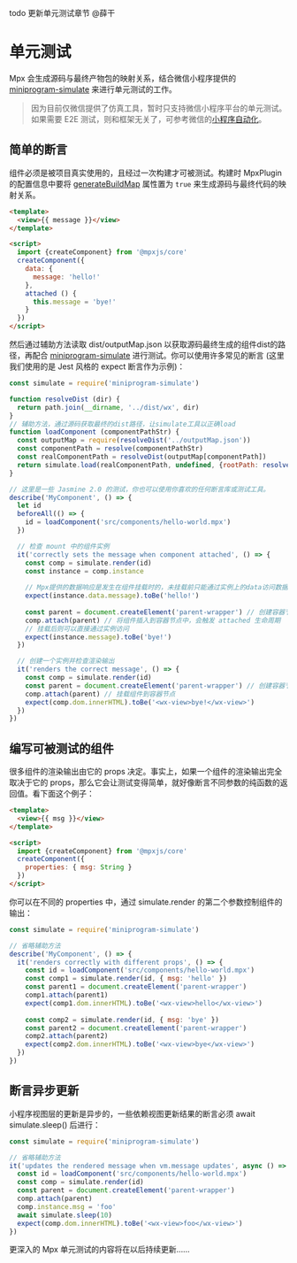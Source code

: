 todo 更新单元测试章节 @薛干

# 单元测试

Mpx 会生成源码与最终产物包的映射关系，结合微信小程序提供的 [miniprogram-simulate](https://github.com/wechat-miniprogram/miniprogram-simulate) 来进行单元测试的工作。

> 因为目前仅微信提供了仿真工具，暂时只支持微信小程序平台的单元测试。如果需要 E2E 测试，则和框架无关了，可参考微信的[小程序自动化](https://developers.weixin.qq.com/miniprogram/dev/devtools/auto/)。

## 简单的断言

组件必须是被项目真实使用的，且经过一次构建才可被测试。构建时 MpxPlugin 的配置信息中要将 [generateBuildMap](../../api/compile.md#generatebuildmap) 属性置为 `true` 来生成源码与最终代码的映射关系。

```html
<template>
  <view>{{ message }}</view>
</template>

<script>
  import {createComponent} from '@mpxjs/core'
  createComponent({
    data: {
      message: 'hello!'
    },
    attached () {
      this.message = 'bye!'
    }
  })
</script>
```

然后通过辅助方法读取 dist/outputMap.json 以获取源码最终生成的组件dist的路径，再配合 [miniprogram-simulate](https://github.com/wechat-miniprogram/miniprogram-simulate) 进行测试。你可以使用许多常见的断言 (这里我们使用的是 Jest 风格的 expect 断言作为示例)：

```js
const simulate = require('miniprogram-simulate')

function resolveDist (dir) {
  return path.join(__dirname, '../dist/wx', dir)
}
// 辅助方法，通过源码获取最终的dist路径，让simulate工具以正确load
function loadComponent (componentPathStr) {
  const outputMap = require(resolveDist('../outputMap.json'))
  const componentPath = resolve(componentPathStr)
  const realComponentPath = resolveDist(outputMap[componentPath])
  return simulate.load(realComponentPath, undefined, {rootPath: resolveDist('')})
}

// 这里是一些 Jasmine 2.0 的测试，你也可以使用你喜欢的任何断言库或测试工具。
describe('MyComponent', () => {
  let id
  beforeAll(() => {
    id = loadComponent('src/components/hello-world.mpx')
  })

  // 检查 mount 中的组件实例
  it('correctly sets the message when component attached', () => {
    const comp = simulate.render(id)
    const instance = comp.instance
    
    // Mpx提供的数据响应是发生在组件挂载时的，未挂载前只能通过实例上的data访问数据
    expect(instance.data.message).toBe('hello!')
    
    const parent = document.createElement('parent-wrapper') // 创建容器节点
    comp.attach(parent) // 将组件插入到容器节点中，会触发 attached 生命周期
    // 挂载后则可以直接通过实例访问
    expect(instance.message).toBe('bye!')
  })

  // 创建一个实例并检查渲染输出
  it('renders the correct message', () => {
    const comp = simulate.render(id)
    const parent = document.createElement('parent-wrapper') // 创建容器节点
    comp.attach(parent) // 挂载组件到容器节点
    expect(comp.dom.innerHTML).toBe('<wx-view>bye!</wx-view>')
  })
})
```

## 编写可被测试的组件

很多组件的渲染输出由它的 props 决定。事实上，如果一个组件的渲染输出完全取决于它的 props，那么它会让测试变得简单，就好像断言不同参数的纯函数的返回值。看下面这个例子：

```html
<template>
  <view>{{ msg }}</view>
</template>

<script>
  import {createComponent} from '@mpxjs/core'
  createComponent({
    properties: { msg: String }
  })
</script>
```

你可以在不同的 properties 中，通过 simulate.render 的第二个参数控制组件的输出：

```js
const simulate = require('miniprogram-simulate')

// 省略辅助方法
describe('MyComponent', () => {
  it('renders correctly with different props', () => {
    const id = loadComponent('src/components/hello-world.mpx')
    const comp1 = simulate.render(id, { msg: 'hello' })
    const parent1 = document.createElement('parent-wrapper')
    comp1.attach(parent1)
    expect(comp1.dom.innerHTML).toBe('<wx-view>hello</wx-view>')
    
    const comp2 = simulate.render(id, { msg: 'bye' })
    const parent2 = document.createElement('parent-wrapper')
    comp2.attach(parent2)
    expect(comp2.dom.innerHTML).toBe('<wx-view>bye</wx-view>')
  })
})
```

## 断言异步更新

小程序视图层的更新是异步的，一些依赖视图更新结果的断言必须 await simulate.sleep() 后进行：

```js
const simulate = require('miniprogram-simulate')

// 省略辅助方法
it('updates the rendered message when vm.message updates', async () => {
  const id = loadComponent('src/components/hello-world.mpx')
  const comp = simulate.render(id)
  const parent = document.createElement('parent-wrapper')
  comp.attach(parent)
  comp.instance.msg = 'foo'
  await simulate.sleep(10)
  expect(comp.dom.innerHTML).toBe('<wx-view>foo</wx-view>')
})
```

更深入的 Mpx 单元测试的内容将在以后持续更新……
